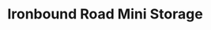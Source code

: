 ---
title: "Ironbound Road Mini Storage"
url: /williamsburg/ironbound-road-mini-storage-ironbound-road-12/
shop: Mieten
---